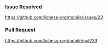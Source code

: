 ### Issue Resolved
https://github.com/lichess-org/mobile/issues/23
### Pull Request
https://github.com/lichess-org/mobile/pull/33
